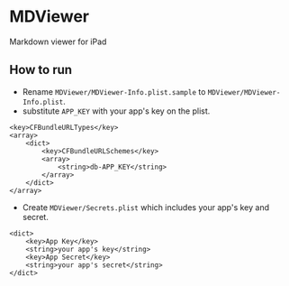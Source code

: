 # MDViewer

Markdown viewer for iPad

## How to run

- Rename `MDViewer/MDViewer-Info.plist.sample` to `MDViewer/MDViewer-Info.plist`.
- substitute `APP_KEY` with your app's key on the plist.

```
<key>CFBundleURLTypes</key>
<array>
    <dict>
        <key>CFBundleURLSchemes</key>
        <array>
            <string>db-APP_KEY</string>
        </array>
    </dict>
</array>
```

- Create `MDViewer/Secrets.plist` which includes your app's key and secret.

```
<dict>
    <key>App Key</key>
    <string>your app's key</string>
    <key>App Secret</key>
    <string>your app's secret</string>
</dict>
```
